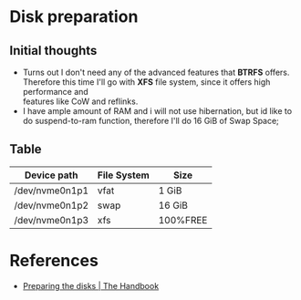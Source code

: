 # Disk preparation
## Initial thoughts
* Turns out I don't need any of the advanced features that **BTRFS** offers.
Therefore this time I'll go with **XFS** file system, since it offers high performance and  
features like CoW and reflinks.
* I have ample amount of RAM and i will not use hibernation, but id like to do suspend-to-ram function, therefore I'll do 16 GiB of Swap Space;

## Table
| Device path       | File System | Size     |
|-------------------|-------------|----------|
| /dev/nvme0n1p1    | vfat        | 1 GiB    |
| /dev/nvme0n1p2    | swap        | 16 GiB   |
| /dev/nvme0n1p3    | xfs         | 100%FREE |


# References
* [Preparing the disks | The Handbook](https://wiki.gentoo.org/wiki/Handbook:AMD64/Installation/Disks)
